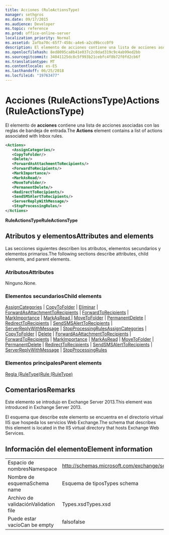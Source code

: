 ```yaml
---
title: Acciones (RuleActionsType)
manager: sethgros
ms.date: 09/17/2015
ms.audience: Developer
ms.topic: reference
ms.prod: office-online-server
localization_priority: Normal
ms.assetid: 2afba70c-65f7-458c-a4e6-a2cd9bccc0f9
description: El elemento de acciones contiene una lista de acciones asociadas con las reglas de bandeja de entrada.
ms.openlocfilehash: 8ed8095ca8b41e037c2c0dad319c9c4ab99ed2bb
ms.sourcegitcommit: 34041125dc8c5f993b21cebfc4f8b72f0fd2cb6f
ms.translationtype: MT
ms.contentlocale: es-ES
ms.lasthandoff: 06/25/2018
ms.locfileid: "19763477"
---
```

# <a name="actions-ruleactionstype"></a><span data-ttu-id="66434-103">Acciones (RuleActionsType)</span><span class="sxs-lookup"><span data-stu-id="66434-103">Actions (RuleActionsType)</span></span>

<span data-ttu-id="66434-104">El elemento de **acciones** contiene una lista de acciones asociadas con las reglas de bandeja de entrada.</span><span class="sxs-lookup"><span data-stu-id="66434-104">The **Actions** element contains a list of actions associated with Inbox rules.</span></span> 
  
```XML
<Actions>
   <AssignCategories/>
   <CopyToFolder/>
   <Delete/>
   <ForwardAsAttachmentToRecipients/>
   <ForwardToRecipients/>
   <MarkImportance/>
   <MarkAsRead/>
   <MoveToFolder/>
   <PermanentDelete/>
   <RedirectToRecipients/>
   <SendSMSAlertToRecipients/>
   <ServerReplyWithMessage/>
   <StopProcessingRules/>
</Actions>
```

 <span data-ttu-id="66434-105">**RuleActionsType**</span><span class="sxs-lookup"><span data-stu-id="66434-105">**RuleActionsType**</span></span>
## <a name="attributes-and-elements"></a><span data-ttu-id="66434-106">Atributos y elementos</span><span class="sxs-lookup"><span data-stu-id="66434-106">Attributes and elements</span></span>

<span data-ttu-id="66434-107">Las secciones siguientes describen los atributos, elementos secundarios y elementos primarios.</span><span class="sxs-lookup"><span data-stu-id="66434-107">The following sections describe attributes, child elements, and parent elements.</span></span>
  
### <a name="attributes"></a><span data-ttu-id="66434-108">Atributos</span><span class="sxs-lookup"><span data-stu-id="66434-108">Attributes</span></span>

<span data-ttu-id="66434-109">Ninguno.</span><span class="sxs-lookup"><span data-stu-id="66434-109">None.</span></span>
  
### <a name="child-elements"></a><span data-ttu-id="66434-110">Elementos secundarios</span><span class="sxs-lookup"><span data-stu-id="66434-110">Child elements</span></span>

<span data-ttu-id="66434-111">[AssignCategories](assigncategories.md) | [CopyToFolder](copytofolder.md) | [Eliminar](delete.md) | [ForwardAsAttachmentToRecipients](forwardasattachmenttorecipients.md) | [ForwardToRecipients](forwardtorecipients.md) | [MarkImportance](markimportance.md) | [MarkAsRead ](markasread.md)  |  [MoveToFolder](movetofolder.md) | [PermanentDelete](permanentdelete.md) | [RedirectToRecipients](redirecttorecipients.md) | [SendSMSAlertToRecipients](sendsmsalerttorecipients.md) | [ServerReplyWithMessage](serverreplywithmessage.md)  |  [ StopProcessingRules](stopprocessingrules.md)</span><span class="sxs-lookup"><span data-stu-id="66434-111">[AssignCategories](assigncategories.md) | [CopyToFolder](copytofolder.md) | [Delete](delete.md) | [ForwardAsAttachmentToRecipients](forwardasattachmenttorecipients.md) | [ForwardToRecipients](forwardtorecipients.md) | [MarkImportance](markimportance.md) | [MarkAsRead](markasread.md) | [MoveToFolder](movetofolder.md) | [PermanentDelete](permanentdelete.md) | [RedirectToRecipients](redirecttorecipients.md) | [SendSMSAlertToRecipients](sendsmsalerttorecipients.md) | [ServerReplyWithMessage](serverreplywithmessage.md) | [StopProcessingRules](stopprocessingrules.md)</span></span>
  
### <a name="parent-elements"></a><span data-ttu-id="66434-112">Elementos principales</span><span class="sxs-lookup"><span data-stu-id="66434-112">Parent elements</span></span>

[<span data-ttu-id="66434-113">Regla (RuleType)</span><span class="sxs-lookup"><span data-stu-id="66434-113">Rule (RuleType)</span></span>](rule-ruletype.md)
  
## <a name="remarks"></a><span data-ttu-id="66434-114">Comentarios</span><span class="sxs-lookup"><span data-stu-id="66434-114">Remarks</span></span>

<span data-ttu-id="66434-115">Este elemento se introdujo en Exchange Server 2013.</span><span class="sxs-lookup"><span data-stu-id="66434-115">This element was introduced in Exchange Server 2013.</span></span>
  
<span data-ttu-id="66434-116">El esquema que describe este elemento se encuentra en el directorio virtual IIS que hospeda los servicios Web Exchange.</span><span class="sxs-lookup"><span data-stu-id="66434-116">The schema that describes this element is located in the IIS virtual directory that hosts Exchange Web Services.</span></span>
  
## <a name="element-information"></a><span data-ttu-id="66434-117">Información del elemento</span><span class="sxs-lookup"><span data-stu-id="66434-117">Element information</span></span>

|||
|:-----|:-----|
|<span data-ttu-id="66434-118">Espacio de nombres</span><span class="sxs-lookup"><span data-stu-id="66434-118">Namespace</span></span>  <br/> |http://schemas.microsoft.com/exchange/services/2006/types  <br/> |
|<span data-ttu-id="66434-119">Nombre de esquema</span><span class="sxs-lookup"><span data-stu-id="66434-119">Schema name</span></span>  <br/> |<span data-ttu-id="66434-120">Esquema de tipos</span><span class="sxs-lookup"><span data-stu-id="66434-120">Types schema</span></span>  <br/> |
|<span data-ttu-id="66434-121">Archivo de validación</span><span class="sxs-lookup"><span data-stu-id="66434-121">Validation file</span></span>  <br/> |<span data-ttu-id="66434-122">Types.xsd</span><span class="sxs-lookup"><span data-stu-id="66434-122">Types.xsd</span></span>  <br/> |
|<span data-ttu-id="66434-123">Puede estar vacío</span><span class="sxs-lookup"><span data-stu-id="66434-123">Can be empty</span></span>  <br/> |<span data-ttu-id="66434-124">falso</span><span class="sxs-lookup"><span data-stu-id="66434-124">false</span></span>  <br/> |
   

